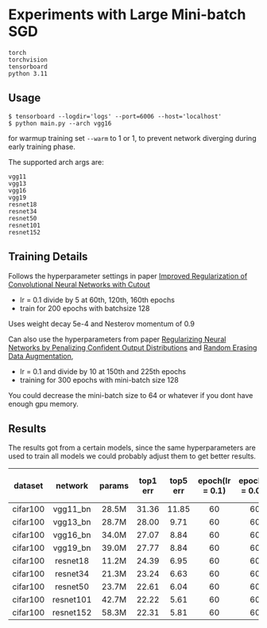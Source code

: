 # Experiments with Large Mini-batch SGD
```
torch
torchvision
tensorboard
python 3.11
```

## Usage
```
$ tensorboard --logdir='logs' --port=6006 --host='localhost'
$ python main.py --arch vgg16
```

for warmup training set `--warm` to 1 or 1, to prevent network diverging during early training phase.

The supported arch args are:
```
vgg11
vgg13
vgg16
vgg19
resnet18
resnet34
resnet50
resnet101
resnet152
```

## Training Details
Follows the hyperparameter settings in paper [Improved Regularization of Convolutional Neural Networks with Cutout](https://arxiv.org/abs/1708.04552v2)
- lr = 0.1 divide by 5 at 60th, 120th, 160th epochs
- train for 200 epochs with batchsize 128

Uses weight decay 5e-4 and Nesterov momentum of 0.9

Can also use the hyperparameters from paper [Regularizing Neural Networks by Penalizing Confident Output Distributions](https://arxiv.org/abs/1701.06548v1)
and [Random Erasing Data Augmentation](https://arxiv.org/abs/1708.04896v2),
- lr = 0.1 and divide by 10 at 150th and 225th epochs
- training for 300 epochs with mini-batch size 128

You could decrease the mini-batch size to 64 or whatever if you dont have enough gpu memory.


## Results
The results got from a certain models, since the same hyperparameters are used to train all models
we could probably adjust them to get better results.

|dataset|network|params|top1 err|top5 err|epoch(lr = 0.1)|epoch(lr = 0.02)|epoch(lr = 0.004)|epoch(lr = 0.0008)|total epoch|
|:-----:|:-----:|:----:|:------:|:------:|:-------------:|:--------------:|:---------------:|:----------------:|:---------:|
|cifar100|vgg11_bn|28.5M|31.36|11.85|60|60|40|40|200|
|cifar100|vgg13_bn|28.7M|28.00|9.71|60|60|40|40|200|
|cifar100|vgg16_bn|34.0M|27.07|8.84|60|60|40|40|200|
|cifar100|vgg19_bn|39.0M|27.77|8.84|60|60|40|40|200|
|cifar100|resnet18|11.2M|24.39|6.95|60|60|40|40|200|
|cifar100|resnet34|21.3M|23.24|6.63|60|60|40|40|200|
|cifar100|resnet50|23.7M|22.61|6.04|60|60|40|40|200|
|cifar100|resnet101|42.7M|22.22|5.61|60|60|40|40|200|
|cifar100|resnet152|58.3M|22.31|5.81|60|60|40|40|200|
